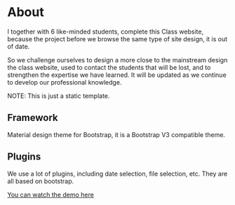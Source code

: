 # About
I together with 6 like-minded students, complete this Class website, because the project before we browse the same type of site design, it is out of date. 

So we challenge ourselves to design a more close to the mainstream design the class website, used to contact the students that will be lost, and to strengthen the expertise we have learned. It will be updated as we continue to develop our professional knowledge. 

NOTE: This is just a static template.

## Framework
Material design theme for Bootstrap, it is a Bootstrap V3 compatible theme.

## Plugins
We use a lot of plugins, including date selection, file selection, etc. They are all based on bootstrap.


[You can watch the demo here](https://13int-1.tech/templates/index.html)